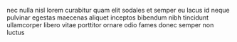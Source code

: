 nec nulla nisl lorem curabitur quam elit sodales et semper eu lacus id neque
pulvinar egestas maecenas aliquet inceptos bibendum nibh tincidunt ullamcorper
libero vitae porttitor ornare odio fames donec semper non luctus